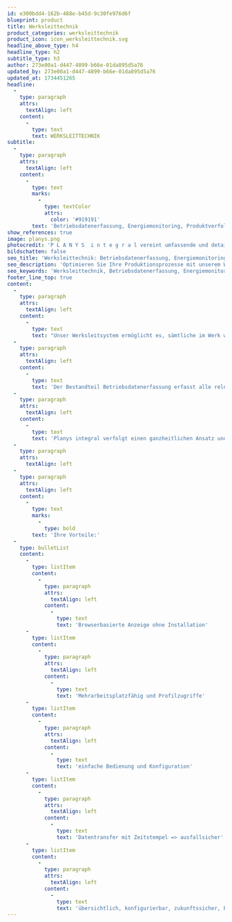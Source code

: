 ```yaml
---
id: e300bdd4-162b-488e-b45d-9c30fe976d6f
blueprint: product
title: Werksleittechnik
product_categories: werksleittechnik
product_icon: icon_werksleittechnik.svg
headline_above_type: h4
headline_type: h2
subtitle_type: h3
author: 273e00a1-d447-4899-b66e-01da895d5a76
updated_by: 273e00a1-d447-4899-b66e-01da895d5a76
updated_at: 1734451265
headline:
  -
    type: paragraph
    attrs:
      textAlign: left
    content:
      -
        type: text
        text: WERKSLEITTECHNIK
subtitle:
  -
    type: paragraph
    attrs:
      textAlign: left
    content:
      -
        type: text
        marks:
          -
            type: textColor
            attrs:
              color: '#919191'
        text: 'Betriebsdatenerfassung, Energiemonitoring, Produktverfolgung, Benchmarking, ERP-Schnittstelle'
show_references: true
image: planys.png
photocredit: 'P L A N Y S  i n t e g r a l vereint umfassende und detaillierte Prozesskontrolle und -analyse.'
bildschatten: false
seo_title: 'Werksleittechnik: Betriebsdatenerfassung, Energiemonitoring und mehr'
seo_description: 'Optimieren Sie Ihre Produktionsprozesse mit unserem Werksleitsystem für Betriebsdatenerfassung, Produktverfolgung und Energiemonitoring in einer Lösung.'
seo_keywords: 'Werksleittechnik, Betriebsdatenerfassung, Energiemonitoring, Produktverfolgung, ERP-Schnittstelle, Industrie 4.0, Prozesssteuerung, Datenmanagement, Mehrarbeitsplatzfähig, Planys integral'
footer_line_top: true
content:
  -
    type: paragraph
    attrs:
      textAlign: left
    content:
      -
        type: text
        text: "Unser Werksleitsystem ermöglicht es, sämtliche im Werk wichtigen Prozesse nachzuverfolgen\_und zu steuern. Dies gilt für den Ofen, den Trockner über den Wagenpark bis hin zur Anlagenübersicht."
  -
    type: paragraph
    attrs:
      textAlign: left
    content:
      -
        type: text
        text: 'Der Bestandteil Betriebsdatenerfassung erfasst alle relevanten Daten wie Betriebszustände, Mengen und Stückzahlen. Qualitätssicherungs-daten können von Hand hinzugefügt und in Berichten aufbereitet werden. Durch die brow-serbasierte Oberfläche ist es möglich Daten von jedem Arbeitsplatz im Werk aus einzugeben und abzurufen.'
  -
    type: paragraph
    attrs:
      textAlign: left
    content:
      -
        type: text
        text: 'Planys integral verfolgt einen ganzheitlichen Ansatz und bietet alle wichtigen Module in einem System an.'
  -
    type: paragraph
    attrs:
      textAlign: left
  -
    type: paragraph
    attrs:
      textAlign: left
    content:
      -
        type: text
        marks:
          -
            type: bold
        text: 'Ihre Vorteile:'
  -
    type: bulletList
    content:
      -
        type: listItem
        content:
          -
            type: paragraph
            attrs:
              textAlign: left
            content:
              -
                type: text
                text: 'Browserbasierte Anzeige ohne Installation'
      -
        type: listItem
        content:
          -
            type: paragraph
            attrs:
              textAlign: left
            content:
              -
                type: text
                text: 'Mehrarbeitsplatzfähig und Profilzugriffe'
      -
        type: listItem
        content:
          -
            type: paragraph
            attrs:
              textAlign: left
            content:
              -
                type: text
                text: 'einfache Bedienung und Konfiguration'
      -
        type: listItem
        content:
          -
            type: paragraph
            attrs:
              textAlign: left
            content:
              -
                type: text
                text: 'Datentransfer mit Zeitstempel => ausfallsicher'
      -
        type: listItem
        content:
          -
            type: paragraph
            attrs:
              textAlign: left
            content:
              -
                type: text
                text: 'übersichtlich, konfigurierbar, zukunftssicher, Partner für ihre Industrie 4.0'
---
```

